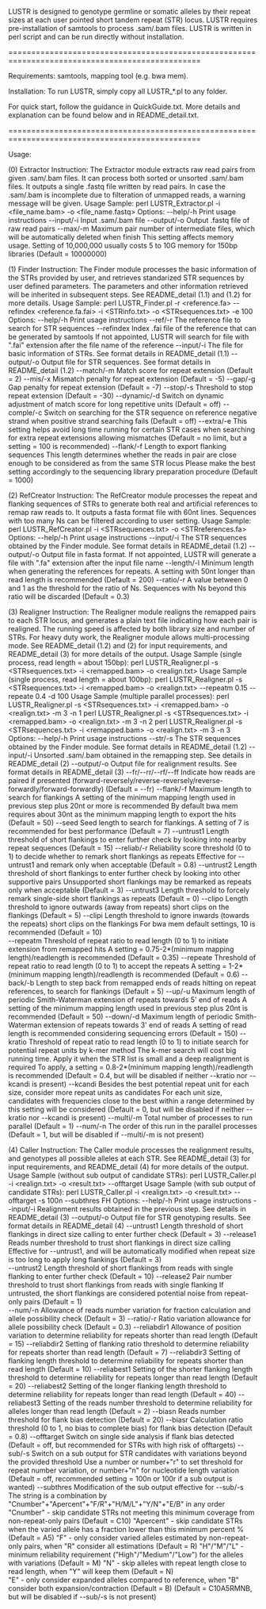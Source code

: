 LUSTR is designed to genotype germline or somatic alleles by their repeat sizes at each user pointed short tandem repeat (STR) locus. LUSTR requires pre-installation of samtools to process .sam/.bam files. LUSTR is written in perl script and can be run directly without installation.

================================================================================================

Requirements: samtools, mapping tool (e.g. bwa mem).

Installation: To run LUSTR, simply copy all LUSTR_*.pl to any folder.

For quick start, follow the guidance in QuickGuide.txt. More details and explanation can be found below and in README_detail.txt.

================================================================================================

Usage:

(0) Extractor
	Instruction:
		The Extractor module extracts raw read pairs from given .sam/.bam files.
		It can process both sorted or unsorted .sam/.bam files.
		It outputs a single .fastq file written by read pairs.
		In case the .sam/.bam is incomplete due to filteration of unmapped reads, a warning message will be given.
	Usage Sample:
		perl LUSTR_Extractor.pl -i <file_name.bam> -o <file_name.fastq>
	Options:
		--help/-h		Print usage instructions
		--input/-i <file>	Input .sam/.bam file
		--output/-o <file>	Output .fastq file of raw read pairs
		--max/-m <value>	Maximum pair number of intermediate files, which will be automatically deleted when finish
					This setting affects memory usage. Setting of 10,000,000 usually costs 5 to 10G memory for 150bp libraries
					(Default = 10000000)

(1) Finder
	Instruction:
		The Finder module processes the basic information of the STRs provided by user, and retrieves standarized STR sequences by user defined parameters.
		The parameters and other information retrieved will be inherited in subsequent steps.
		See README_detail (1.1) and (1.2) for more details.
	Usage Sample:
		perl LUSTR_Finder.pl -r <reference.fa> --refindex <reference.fa.fai> -i <STRinfo.txt> -o <STRsequences.txt> -e 100
	Options:
		--help/-h		Print usage instructions
		--ref/-r <file>		The reference file to search for STR sequences
		--refindex <file>	Index .fai file of the reference that can be generated by samtools
					If not appointed, LUSTR will search for file with ".fai" extension after the file name of the reference
		--input/-i <file>	The file for basic information of STRs. See format details in README_detail (1.1)
		--output/-o <file>	Output file for STR sequences. See format details in README_detail (1.2)
		--match/-m <value>	Match score for repeat extension (Default = 2)
		--mis/-x <value>	Mismatch penalty for repeat extension (Default = -5)
		--gap/-g <value>	Gap penalty for repeat extension (Default = -7)
		--stop/-s <value>	Threshold to stop repeat extension (Default = -30)
		--dynamic/-d		Switch on dynamic adjustment of match score for long repetitive units (Default = off) 
		--comple/-c		Switch on searching for the STR sequence on reference negative strand when positive strand searching fails (Default = off)
		--extra/-e <value>	This setting helps avoid long time running for certain STR cases when searching for extra repeat extensions allowing mismatches
					(Default = no limit, but a setting = 100 is recommended)
		--flank/-f <value>	Length to export flanking sequences
					This length determines whether the reads in pair are close enough to be considered as from the same STR locus
					Please make the best setting accordingly to the sequencing library preparation procedure
					(Default = 1000)

(2) RefCreator
	Instruction:
		The RefCreator module processes the repeat and flanking sequences of STRs to generate both real and artificial references to remap raw reads to.
		It outputs a fasta format file with 60nt lines. Sequences with too many Ns can be filtered according to user setting.
	Usage Sample:
		perl LUSTR_RefCreator.pl -i <STRsequences.txt> -o <STRreferences.fa>
	Options:
		--help/-h		Print usage instructions
		--input/-i <file>	The STR sequences obtained by the Finder module. See format details in README_detail (1.2)
		--output/-o <file>	Output file in fasta format. If not appointed, LUSTR will generate a file with ".fa" extension after the input file name
		--length/-l <value>	Minimum length when generating the references for repeats. A setting with 50nt longer than read length is recommended
					(Default = 200)
		--ratio/-r <value>	A value between 0 and 1 as the threshold for the ratio of Ns. Sequences with Ns beyond this ratio will be discarded
					(Default = 0.3) 

(3) Realigner
	Instruction:
		The Realigner module realigns the remapped pairs to each STR locus, and generates a plain text file indicating how each pair is realigned.
		The running speed is affected by both library size and number of STRs. For heavy duty work, the Realigner module allows multi-processing mode.
		See README_detail (1.2) and (2) for input requirements, and README_detail (3) for more details of the output.
	Usage Sample (single process, read length = about 150bp):
		perl LUSTR_Realigner.pl -s <STRsequences.txt> -i <remapped.bam> -o <realign.txt>
	Usage Sample (single process, read length = about 100bp):
		perl LUSTR_Realigner.pl -s <STRsequences.txt> -i <remapped.bam> -o <realign.txt> --repeatm 0.15 --repeate 0.4 -d 100
	Usage Sample (multiple parallel processes):
		perl LUSTR_Realigner.pl -s <STRsequences.txt> -i <remapped.bam> -o <realign.txt> -m 3 -n 1
		perl LUSTR_Realigner.pl -s <STRsequences.txt> -i <remapped.bam> -o <realign.txt> -m 3 -n 2
		perl LUSTR_Realigner.pl -s <STRsequences.txt> -i <remapped.bam> -o <realign.txt> -m 3 -n 3
	Options:
		--help/-h		Print usage instructions
		--str/-s <file>		The STR sequences obtained by the Finder module. See format details in README_detail (1.2)
		--input/-i <file>	Unsorted .sam/.bam obtained in the remapping step. See details in README_detail (2)
		--output/-o <file>	Output file for realignment results. See format details in README_detail (3)
		--fr/--rr/--rf/--ff	Indicate how reads are paired if presented (forward-reversely/reverse-reversely/reverse-forwardly/forward-forwardly)
					(Default = --fr)
		--flank/-f <value>	Maximum length to search for flankings
					A setting of the minimum mapping length used in previous step plus 20nt or more is recommended
					By default bwa mem requires about 30nt as the minimum mapping length to export the hits
					(Default = 50)
		--seed <value>		Seed length to search for flankings. A setting of 7 is recommended for best performance (Default = 7)
		--untrust1 <value>	Length threshold of short flankings to enter further check by looking into nearby repeat sequences (Default = 15)
		--reliab/-r <value>	Reliability score threshold (0 to 1) to decide whether to remark short flankings as repeats
					Effective for --untrust1 and remark only when acceptable
					(Default = 0.8)
		--untrust2 <value>	Length threshold of short flankings to enter further check by looking into other supportive pairs
					Unsupported short flankings may be remarked as repeats only when acceptable
					(Default = 3)
		--untrust3 <value>	Length threshold to forcely remark single-side short flankings as repeats (Default = 0)
		--clipo <value>		Length threshold to ignore outwards (away from repeats) short clips on the flankings (Default = 5)
		--clipi <value>		Length threshold to ignore inwards (towards the repeats) short clips on the flankings
					For bwa mem default settings, 10 is recommended
					(Default = 10)  
		--repeatm <value>	Threshold of repeat ratio to read length (0 to 1) to initiate extension from remapped hits
					A setting = 0.75-2*(minimum mapping length)/readlength is recommended
					(Default = 0.35)
		--repeate <value>	Threshold of repeat ratio to read length (0 to 1) to accept the repeats
					A setting = 1-2*(minimum mapping length)/readlength is recommended
					(Default = 0.6)
		--back/-b <value>	Length to step back from remapped ends of reads hitting on repeat references, to search for flankings (Default = 5)
		--up/-u <value>		Maximum length of periodic Smith-Waterman extension of repeats towards 5' end of reads
					A setting of the minimum mapping length used in previous step plus 20nt is recommended
					(Default = 50)
		--down/-d <value>	Maximum length of periodic Smith-Waterman extension of repeats towards 3' end of reads
					A setting of read length is recommended considering sequencing errors
					(Default = 150)
		--kratio <value>	Threshold of repeat ratio to read length (0 to 1) to initiate search for potential repeat units by k-mer method
					The k-mer search will cost big running time. Apply it when the STR list is small and a deep realignment is required
					To apply, a setting = 0.8-2*(minimum mapping length)/readlength is recommended
					(Default = 0.4, but will be disabled if neither --kratio nor --kcandi is present)
		--kcandi <value>	Besides the best potential repeat unit for each size, consider more repeat units as candidates
					For each unit size, candidates with frequencies close to the best within a range determined by this setting will be considered
					(Default = 0, but will be disabled if neither --kratio nor --kcandi is present)
		--multi/-m <value>	Total number of processes to run parallel (Default = 1)
		--num/-n <value>	The order of this run in the parallel processes (Default = 1, but will be disabled if --multi/-m is not present)

(4) Caller
	Instruction:
		The Caller module processes the realignment results, and genotypes all possible alleles at each STR.
		See README_detail (3) for input requirements, and README_detail (4) for more details of the output.
	Usage Sample (without sub output of candidate STRs):
		perl LUSTR_Caller.pl -i <realign.txt> -o <result.txt> --offtarget
	Usage Sample (with sub output of candidate STRs):
		perl LUSTR_Caller.pl -i <realign.txt> -o <result.txt> --offtarget -s 100n --subthres FH
	Options:
		--help/-h		Print usage instructions
		--input/-i <file>	Realignment results obtained in the previous step. See details in README_detail (3)
		--output/-o <file>	Output file for STR genotyping results. See format details in README_detail (4)
		--untrust1 <value>	Length threshold of short flankings in direct size calling to enter further check (Default = 3)
		--release1 <value>	Reads number threshold to trust short flankings in direct size calling
					Effective for --untrust1, and will be automatically modified when repeat size is too long to apply long flankings
					(Default = 3)			
		--untrust2 <value>	Length threshold of short flankings from reads with single flanking to enter further check (Default = 10)
		--release2 <value>	Pair number threshold to trust short flankings from reads with single flanking
					If untrusted, the short flankings are considered potential noise from repeat-only pairs
					(Default = 1)			
		--num/-n <value>	Allowance of reads number variation for fraction calculation and allele possibility check (Default = 3)
		--ratio/-r <value>	Ratio variation allowance for allele possibility check (Default = 0.3)
		--reliabdir1 <value>	Allowance of position variation to determine reliability for repeats shorter than read length (Default = 15)
		--reliabdir2 <value>	Setting of flanking ratio threshold to determine reliability for repeats shorter than read length (Default = 7)
		--reliabdir3 <value>	Setting of flanking length threshold to determine reliability for repeats shorter than read length (Default = 10)
		--reliabest1 <value>	Setting of the shorter flanking length threshold to determine reliability for repeats longer than read length (Default = 20)
		--reliabest2 <value>	Setting of the longer flanking length threshold to determine reliability for repeats longer than read length (Default = 40)
		--reliabest3 <value>	Setting of the reads number threshold to determine reliability for alleles longer than read length (Default = 2)
		--biasn <value>		Reads number threshold for flank bias detection (Default = 20)
		--biasr <value>		Calculation ratio threshold (0 to 1, no bias to complete bias) for flank bias detection (Default = 0.8)
		--offtarget		Switch on single side analysis if flank bias detected (Default = off, but recommended for STRs with high risk of offtargets)
		--sub/-s <string>	Switch on a sub output for STR candidates with variations beyond the provided threshold
					Use a number or number+"r" to set threshold for repeat number variation, or number+"n" for nucleotide length variation
					(Default = off, recommended setting = 100n or 100r if a sub output is wanted)
		--subthres <string>	Modification of the sub output effective for --sub/-s
					The string is a combination by "Cnumber"+"Apercent"+"F/R"+"H/M/L"+"Y/N"+"E/B" in any order
						"Cnumber" - skip candidate STRs not meeting this minimum coverage from non-repeat-only pairs (Default = C10)
						"Apercent" - skip candidate STRs when the varied allele has a fraction lower than this minimum percent % (Default = A5)
						"F" - only consider varied alleles estimated by non-repeat-only pairs, when "R" consider all estimations (Default = R)
						"H"/"M"/"L" - minimum reliability requirement ("High"/"Medium"/"Low") for the alleles with variations (Default = M)
						"N" - skip alleles with repeat length close to read length, when "Y" will keep them (Default = N)  
						"E" - only consider expanded alleles compared to reference, when "B" consider both expansion/contraction (Default = B)
					(Default = C10A5RMNB, but will be disabled if --sub/-s is not present)
